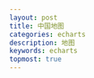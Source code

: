 ```yaml
---
layout: post
title: 中国地图
categories: echarts
description: 地图
keywords: echarts
topmost: true
---
```


<!-- 引入 echarts.js -->
<script src="https://cdn.staticfile.org/echarts/4.3.0/echarts.min.js"></script>
<script src="https://gallery.echartsjs.com/dep/echarts/map/js/world.js"></script>
<script src="https://gallery.echartsjs.com/dep/echarts/map/js/china.js"></script>
<script src="https://echarts.baidu.com/resource/echarts-stat-latest/dist/ecStat.min.js"></script>
<div id="main" style="width:100%;height:650px"></div>
<script type="text/javascript">
var myChart = echarts.init(document.getElementById('main'));
option = {
    title: {
        top: 10,
        text: '中国地图',
        left: 'center',
        textStyle: {
            color: '#fff'
        }
    },
    backgroundColor: 'rgba(0, 10, 52, 1)',
    geo: {
        map: 'china',
        aspectScale: 0.75,
        layoutCenter: ["50%", "51.5%"],
        layoutSize: '118%',
        roam: true,
        itemStyle: {
            normal: {
                borderColor: 'rgba(147, 235, 248, 1)',
                borderWidth: 0.5,
                color: {
                    type: 'linear-gradient',
                    x: 0,
                    y: 1500,
                    x2: 2500,
                    y2: 0,
                    colorStops: [{
                        offset: 0,
                        color: '#009DA1' 
                    }, {
                        offset: 1,
                        color: '#005B9E'
                    }],
                    global: true 
                },
                opacity: 0.5,
            },
            emphasis: {
                areaColor: '#2a333d'
            }
        },
        regions: [{
            name: '南海诸岛',
            itemStyle: {
                areaColor: 'rgba(0, 10, 52, 1)',
                borderColor: 'rgba(0, 10, 52, 1)'
            },
            emphasis: {
                areaColor: 'rgba(0, 10, 52, 1)',
                borderColor: 'rgba(0, 10, 52, 1)'
            }
        }],
        z: 2
    },
    series: [{
        type: 'map',
        map: 'china',
        tooltip: {
            show: false
        },
        label: {
            show: true,
            color: '#FFFFFF',
            fontSize: 16
        },
        aspectScale: 0.75,
        layoutCenter: ["50%", "50%"],
        layoutSize: '118%',
        roam: true,
        itemStyle: {
            normal: {
                borderColor: 'rgba(147, 235, 248, 0.6)',
                borderWidth: 0.8,
                areaColor: {
                    type: 'linear-gradient',
                    x: 0,
                    y: 1200,
                    x2: 1000,
                    y2: 0,
                    colorStops: [{
                        offset: 0,
                        color: '#009DA1'
                    }, {
                        offset: 1,
                        color: '#005B9E'
                    }],
                    global: true 
                },
            },
            emphasis: {
                areaColor: 'rgba(147, 235, 248, 0)'
            }
        },
        zlevel: 1
    }]
};
myChart.on('georoam', function(params) {
    var option = myChart.getOption(); 
    if (params.zoom != null && params.zoom != undefined) {
        option.geo[0].zoom = option.series[0].zoom; 
        option.geo[0].center = option.series[0].center;
    } else {
        option.geo[0].center = option.series[0].center;
    }
    myChart.setOption(option);
});
myChart.setOption(option);
</script>

